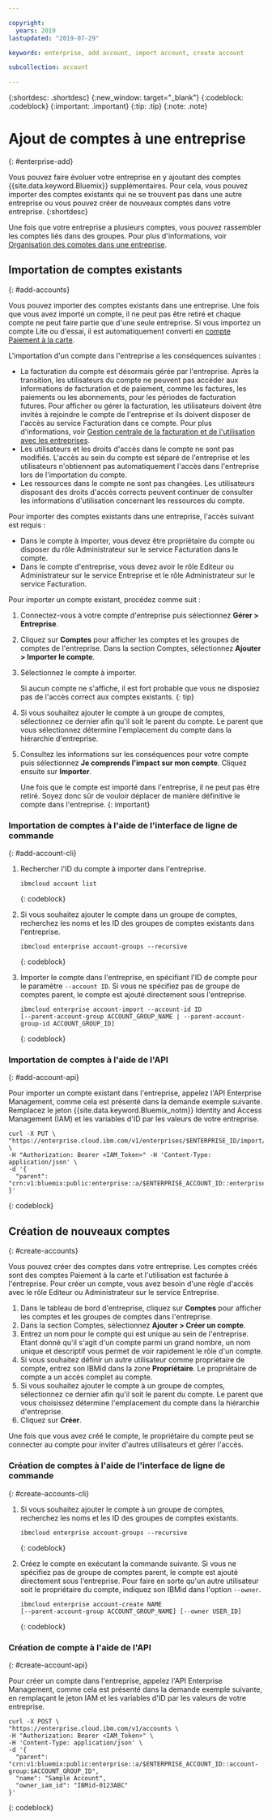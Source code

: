 ```yaml
---

copyright:
  years: 2019
lastupdated: "2019-07-29"

keywords: enterprise, add account, import account, create account

subcollection: account

---
```


{:shortdesc: .shortdesc}
{:new_window: target="_blank"}
{:codeblock: .codeblock}
{:important: .important}
{:tip: .tip}
{:note: .note}

# Ajout de comptes à une entreprise
{: #enterprise-add}

Vous pouvez faire évoluer votre entreprise en y ajoutant des comptes {{site.data.keyword.Bluemix}} supplémentaires. Pour cela, vous pouvez importer des comptes existants qui ne se trouvent pas dans une autre entreprise ou vous pouvez créer de nouveaux comptes dans votre entreprise.
{:shortdesc}

Une fois que votre entreprise a plusieurs comptes, vous pouvez rassembler les comptes liés dans des groupes. Pour plus d'informations, voir [Organisation des comptes dans une entreprise](/docs/account?topic=account-enterprise-organize).

## Importation de comptes existants
{: #add-accounts}

Vous pouvez importer des comptes existants dans une entreprise. Une fois que vous avez importé un compte, il ne peut pas être retiré et chaque compte ne peut faire partie que d'une seule entreprise. Si vous importez un compte Lite ou d'essai, il est automatiquement converti en [compte Paiement à la carte](/docs/account?topic=account-accounts).

L'importation d'un compte dans l'entreprise a les conséquences suivantes :
* La facturation du compte est désormais gérée par l'entreprise. Après la transition, les utilisateurs du compte ne peuvent pas accéder aux informations de facturation et de paiement, comme les factures, les paiements ou les abonnements, pour les périodes de facturation futures. Pour afficher ou gérer la facturation, les utilisateurs doivent être invités à rejoindre le compte de l'entreprise et ils doivent disposer de l'accès au service Facturation dans ce compte. Pour plus d'informations, voir [Gestion centrale de la facturation et de l'utilisation avec les entreprises](/docs/billing-usage?topic=billing-usage-enterprise).
* Les utilisateurs et les droits d'accès dans le compte ne sont pas modifiés. L'accès au sein du compte est séparé de l'entreprise et les utilisateurs n'obtiennent pas automatiquement l'accès dans l'entreprise lors de l'importation du compte.
* Les ressources dans le compte ne sont pas changées. Les utilisateurs disposant des droits d'accès corrects peuvent continuer de consulter les informations d'utilisation concernant les ressources du compte.

Pour importer des comptes existants dans une entreprise, l'accès suivant est requis :

   * Dans le compte à importer, vous devez être propriétaire du compte ou disposer du rôle Administrateur sur le service Facturation dans le compte.
   * Dans le compte d'entreprise, vous devez avoir le rôle Editeur ou Administrateur sur le service Entreprise et le rôle Administrateur sur le service Facturation.

Pour importer un compte existant, procédez comme suit :

1. Connectez-vous à votre compte d'entreprise puis sélectionnez **Gérer > Entreprise**.
1. Cliquez sur **Comptes** pour afficher les comptes et les groupes de comptes de l'entreprise. Dans la section Comptes, sélectionnez **Ajouter > Importer le compte**.
1. Sélectionnez le compte à importer.

   Si aucun compte ne s'affiche, il est fort probable que vous ne disposiez pas de l'accès correct aux comptes existants.
   {: tip}
1. Si vous souhaitez ajouter le compte à un groupe de comptes, sélectionnez ce dernier afin qu'il soit le parent du compte. Le parent que vous sélectionnez détermine l'emplacement du compte dans la hiérarchie d'entreprise.
1. Consultez les informations sur les conséquences pour votre compte puis sélectionnez **Je comprends l'impact sur mon compte**. Cliquez ensuite sur **Importer**.

   Une fois que le compte est importé dans l'entreprise, il ne peut pas être retiré. Soyez donc sûr de vouloir déplacer de manière définitive le compte dans l'entreprise.
   {: important}

### Importation de comptes à l'aide de l'interface de ligne de commande
{: #add-account-cli}

1. Rechercher l'ID du compte à importer dans l'entreprise.

   ```
   ibmcloud account list
   ```
   {: codeblock}
1. Si vous souhaitez ajouter le compte dans un groupe de comptes, recherchez les noms et les ID des groupes de comptes existants dans l'entreprise.

   ```
   ibmcloud enterprise account-groups --recursive
   ```
   {: codeblock}
1. Importer le compte dans l'entreprise, en spécifiant l'ID de compte pour le paramètre `--account ID`. Si vous ne spécifiez pas de groupe de comptes parent, le compte est ajouté directement sous l'entreprise.

   ```
   ibmcloud enterprise account-import --account-id ID
   [--parent-account-group ACCOUNT_GROUP_NAME | --parent-account-group-id ACCOUNT_GROUP_ID]
   ```
   {: codeblock}

### Importation de comptes à l'aide de l'API
{: #add-account-api}

Pour importer un compte existant dans l'entreprise, appelez l'API <!-- [Enterprise Management API](https://{DomainName}/apidocs/enterprise-apis/enterprise#import-an-account-into-an-enterprise){: external}--> Enterprise Management, comme cela est présenté dans la demande exemple suivante. Remplacez le jeton {{site.data.keyword.Bluemix_notm}} Identity and Access Management (IAM) et les variables d'ID par les valeurs de votre entreprise.

```
curl -X PUT \
"https://enterprise.cloud.ibm.com/v1/enterprises/$ENTERPRISE_ID/import/accounts/$ACCOUNT_ID" \
-H "Authorization: Bearer <IAM_Token>" -H 'Content-Type: application/json' \
-d '{
  "parent": "crn:v1:bluemix:public:enterprise::a/$ENTERPRISE_ACCOUNT_ID::enterprise:$ENTERPRISE_ID"
}'
```
{: codeblock}

## Création de nouveaux comptes
{: #create-accounts}

Vous pouvez créer des comptes dans votre entreprise. Les comptes créés sont des comptes Paiement à la carte et l'utilisation est facturée à l'entreprise. Pour créer un compte, vous avez besoin d'une règle d'accès avec le rôle Editeur ou Administrateur sur le service Entreprise.

1. Dans le tableau de bord d'entreprise, cliquez sur **Comptes** pour afficher les comptes et les groupes de comptes dans l'entreprise.
1. Dans la section Comptes, sélectionnez **Ajouter > Créer un compte**.
1. Entrez un nom pour le compte qui est unique au sein de l'entreprise. Etant donné qu'il s'agit d'un compte parmi un grand nombre, un nom unique et descriptif vous permet de voir rapidement le rôle d'un compte.
1. Si vous souhaitez définir un autre utilisateur comme propriétaire de compte, entrez son IBMid dans la zone **Propriétaire**. Le propriétaire de compte a un accès complet au compte.
1. Si vous souhaitez ajouter le compte à un groupe de comptes, sélectionnez ce dernier afin qu'il soit le parent du compte. Le parent que vous choisissez détermine l'emplacement du compte dans la hiérarchie d'entreprise.
1. Cliquez sur **Créer**.

Une fois que vous avez créé le compte, le propriétaire du compte peut se connecter au compte pour inviter d'autres utilisateurs et gérer l'accès.

### Création de comptes à l'aide de l'interface de ligne de commande
{: #create-accounts-cli}

1. Si vous souhaitez ajouter le compte à un groupe de comptes, recherchez les noms et les ID des groupes de comptes existants.

   ```
   ibmcloud enterprise account-groups --recursive
   ```
   {: codeblock}
1. Créez le compte en exécutant la commande suivante. Si vous ne spécifiez pas de groupe de comptes parent, le compte est ajouté directement sous l'entreprise. Pour faire en sorte qu'un autre utilisateur soit le propriétaire du compte, indiquez son IBMid dans l'option `--owner`.

   ```
   ibmcloud enterprise account-create NAME
   [--parent-account-group ACCOUNT_GROUP_NAME] [--owner USER_ID]
   ```
   {: codeblock}

### Création de compte à l'aide de l'API
{: #create-account-api}

Pour créer un compte dans l'entreprise, appelez l'API Enterprise Management, comme cela est présenté dans la demande exemple suivante, en remplaçant le jeton IAM et les variables d'ID par les valeurs de votre entreprise. <!-- For detailed information about the API, see [Enterprise Management API](https://{DomainName}/apidocs/enterprise-apis/enterprise#create-a-new-account-in-an-enterprise){: external}. -->

```
curl -X POST \
"https://enterprise.cloud.ibm.com/v1/accounts \
-H "Authorization: Bearer <IAM_Token>" \
-H 'Content-Type: application/json' \
-d '{
  "parent": "crn:v1:bluemix:public:enterprise::a/$ENTERPRISE_ACCOUNT_ID::account-group:$ACCOUNT_GROUP_ID",
  "name": "Sample Account",
  "owner_iam_id": "IBMid-0123ABC"
}'
```
{: codeblock}
